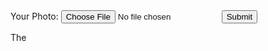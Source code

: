 <form action="accept-file.php" method="post" enctype="multipart/form-data">
	Your Photo: <input type="file" name="photo" size="25" />
	<input type="submit" name="submit" value="Submit" />
</form>

The
